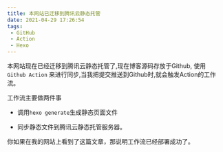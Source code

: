 ```yaml
---
title: 本网站已迁移到腾讯云静态托管
date: 2021-04-29 17:26:54
tags: 
 - GitHub
 - Action
 - Hexo
---
```

本网站现在已经迁移到腾讯云静态托管了,现在博客源码存放于Github,
使用`Github Action` 来进行同步,当我把提交推送到Github时,就会触发Action的工作流。

工作流主要做两件事

- 调用`hexo generate`生成静态页面文件

- 同步静态文件到腾讯云静态托管服务器。

  
你如果在我的网站上看到了这篇文章，那说明工作流已经部署成功了。
